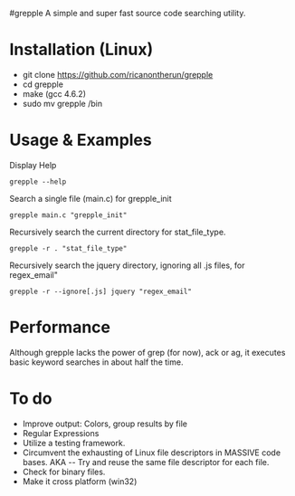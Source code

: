 #grepple
A simple and super fast source code searching utility.

# Installation (Linux)
* git clone https://github.com/ricanontherun/grepple
* cd grepple
* make (gcc 4.6.2)
* sudo mv grepple /bin

# Usage & Examples

Display Help

`grepple --help`

Search a single file (main.c) for grepple_init

`grepple main.c "grepple_init"`

Recursively search the current directory for stat_file_type.

`grepple -r . "stat_file_type"`

Recursively search the jquery directory, ignoring all .js files, for regex_email"

`grepple -r --ignore[.js] jquery "regex_email"`

# Performance
Although grepple lacks the power of grep (for now), ack or ag, it executes basic keyword searches in about half the time.

# To do
* Improve output: Colors, group results by file
* Regular Expressions
* Utilize a testing framework.
* Circumvent the exhausting of Linux file descriptors in MASSIVE code bases. AKA -- Try and reuse the same file     descriptor for each file.
* Check for binary files.
* Make it cross platform (win32)

